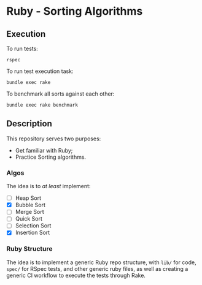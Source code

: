 # Ruby - Sorting Algorithms

## Execution

To run tests:
```shell
rspec
```

To run test execution task:
```shell
bundle exec rake
```

To benchmark all sorts against each other:
```shell
bundle exec rake benchmark
```

## Description

This repository serves two purposes:
- Get familiar with Ruby;
- Practice Sorting algorithms.

### Algos

The idea is to *at least* implement:
- [ ] Heap Sort
- [X] Bubble Sort
- [ ] Merge Sort
- [ ] Quick Sort
- [ ] Selection Sort
- [X] Insertion Sort

### Ruby Structure

The idea is to implement a generic Ruby repo structure, with `lib/` for code, `spec/` for RSpec tests, and other generic ruby files, as well as creating a generic CI workflow to execute the tests through Rake.
